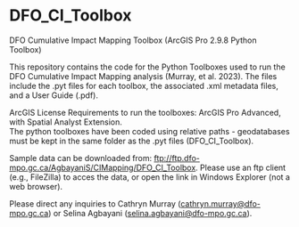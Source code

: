 # DFO_CI_Toolbox
DFO Cumulative Impact Mapping Toolbox (ArcGIS Pro 2.9.8 Python Toolbox) 

This repository contains the code for the Python Toolboxes used to run the DFO Cumulative Impact Mapping analysis (Murray, et al. 2023). 
The files include the .pyt files for each toolbox, the associated .xml metadata files, and a User Guide (.pdf). 

ArcGIS License Requirements to run the toolboxes: ArcGIS Pro Advanced, with Spatial Analyst Extension.  
The python toolboxes have been coded using relative paths - geodatabases must be kept in the same folder as the .pyt files (DFO_CI_Toolbox).  

Sample data can be downloaded from: ftp://ftp.dfo-mpo.gc.ca/AgbayaniS/CIMapping/DFO_CI_Toolbox. 
Please use an ftp client (e.g., FileZilla) to acces the data, or open the link in Windows Explorer (not a web browser).  


Please direct any inquiries to Cathryn Murray (cathryn.murray@dfo-mpo.gc.ca) or Selina Agbayani (selina.agbayani@dfo-mpo.gc.ca). 

